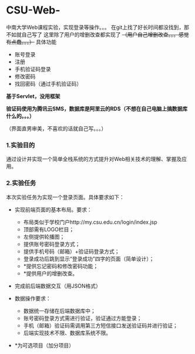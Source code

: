 # CSU-Web-
中南大学Web课程实验，实现登录等操作。。。
在git上找了好长时间都没找到，那不如就自己写了
这里除了用户的增删改查都实现了 ~~（用户自己增删改查。。。感觉有点蠢。。。）~~
具体功能
- 账号登录
- 注册
- 手机验证码登录
- 修改密码
- 找回密码（通过手机验证码）

**基于Servlet，没用框架**

**验证码使用为腾讯云SMS，数据库是阿里云的RDS（不想在自己电脑上搞数据库什么的。。。）**

（界面直男审美，不喜欢的话就自己写。。。）

### 1.实验目的
通过设计并实现一个简单全栈系统的方式提升对Web相关技术的理解、掌握及应用。
### 2.实验任务
本次实验任务为实现一个登录页面。具体要求如下：
- 实现前端页面的基本布局。要求：
  - 布局类似于学校门户http://my.csu.edu.cn/login/index.jsp
  - 顶部需有LOGO栏目；
  - 左侧提供轮播图；
  - 提供账号密码登录方式；
  - 提供手机号码（邮箱）+验证码登录方式；
  - 登录成功后跳到显示“登录成功”四字的页面（简单设计）；
  - *提供忘记密码和修改密码功能；
  - *提供用户的增删改查。
- 完成前后端数据交互（用JSON格式）
- 数据操作要求：
  - 数据统一存储在后端数据库中；
  - 账号密码登录方式需进行验证，验证通过方能登录；
  - 手机（邮箱）验证码需调用第三方短信接口发送验证码并进行验证；
  - 后端实现技术不限、数据库系统不限。

- *为可选项目（加分项目）
